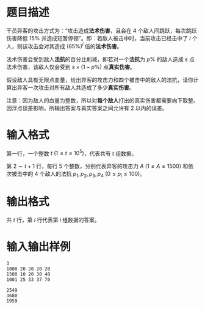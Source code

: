 # 题目描述

干员异客的攻击方式为：“攻击造成**法术伤害**，且会在 $4$ 个敌人间跳跃，每次跳跃伤害降低 $15 \%$ 并造成短暂停顿”。即：若敌人被击中时，当前攻击已经击中了 $i$ 个人，则该攻击会对其造成 $(85 \%)^i$ 倍的**法术伤害**。

法术伤害会受到敌人**法抗**的百分比削减，即若对一个**法抗**为 $p \%$ 的敌人造成 $s$ 点法术伤害，该敌人仅会受到 $s \times (1-p \%)$ 点**真实伤害**。

假设敌人具有无限点血量，给出异客的攻击力和四个被击中的敌人的法抗，请你计算出异客一次攻击对所有敌人共造成了多少**真实伤害**。

注意：因为敌人的血量为整数，所以对**每个敌人**打出的真实伤害都需要向下取整。因浮点误差影响，所输出答案与真实答案之间允许有 $2$ 以内的误差。

# 输入格式

第一行，一个整数 $t~(1 \leq t \leq {10}^5)$，代表共有 $t$ 组数据。

第 $2 \sim t+1$ 行，每行 $5$ 个整数，分别代表异客的攻击力 $A~(1 \leq A \leq 1500)$ 和依次被击中的 $4$ 个敌人的法抗 $p_1,p_2,p_3,p_4~(0 \leq p_i \leq 100)$。

# 输出格式

共 $t$ 行，第 $i$ 行代表第 $i$ 组数据的答案。

# 输入输出样例

```input1
3
1000 20 20 20 20
1500 10 20 30 40
1001 25 33 37 70
```

```output1
2549
3680
1959
```
